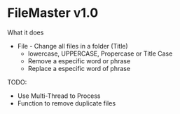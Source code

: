 # FileMaster v1.0

What it does

* File - Change all files in a folder (Title)
  * lowercase, UPPERCASE, Propercase or Title Case
  * Remove a especific word or phrase
  * Replace a especific word of phrase
	
	

TODO: 
   * Use Multi-Thread to Process
   * Function to remove duplicate files
